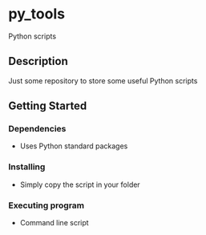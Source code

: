 # py_tools

Python scripts

## Description

Just some repository to store some useful Python scripts

## Getting Started

### Dependencies

* Uses Python standard packages

### Installing

* Simply copy the script in your folder

### Executing program

* Command line script
